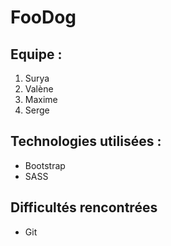 # FooDog

## Equipe :

1. Surya
2. Valène
3. Maxime
4. Serge

## Technologies utilisées :

- Bootstrap
- SASS

## Difficultés rencontrées

- Git
